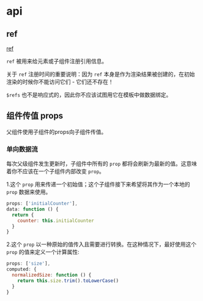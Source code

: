 # api

## ref

[ref](https://cn.vuejs.org/v2/api/#ref)

`ref` 被用来给元素或子组件注册引用信息。

关于 `ref` 注册时间的重要说明：因为 `ref` 本身是作为渲染结果被创建的，在初始渲染的时候你不能访问它们 - 它们还不存在！

`$refs` 也不是响应式的，因此你不应该试图用它在模板中做数据绑定。

## 组件传值 props

父组件使用子组件的props向子组件传值。

### 单向数据流

每次父级组件发生更新时，子组件中所有的 `prop` 都将会刷新为最新的值。这意味着你不应该在一个子组件内部改变 `prop`。

1.这个 `prop` 用来传递一个初始值；这个子组件接下来希望将其作为一个本地的 `prop` 数据来使用。

```javascript
props: ['initialCounter'],
data: function () {
  return {
    counter: this.initialCounter
  }
}
```

2.这个 `prop` 以一种原始的值传入且需要进行转换。在这种情况下，最好使用这个 `prop` 的值来定义一个计算属性:

```javascript
props: ['size'],
computed: {
  normalizedSize: function () {
    return this.size.trim().toLowerCase()
  }
}
```

